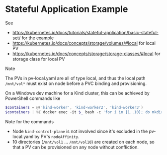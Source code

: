 # Stateful Application Example

See

* https://kubernetes.io/docs/tutorials/stateful-application/basic-stateful-set/ for the example
* https://kubernetes.io/docs/concepts/storage/volumes/#local for local PV
* https://kubernetes.io/docs/concepts/storage/storage-classes/#local for storage class for local PV

Note

The PVs in pv-local.yaml are all of type local, and thus the local path `/mnt/vol*` must exist on node before a PVC binding and provisioning.

On a Windows dev machine for a Kind cluster, this can be achieved by PowerShell commands like

```ps1
$containers = @('kind-worker', 'kind-worker2', 'kind-worker3')
$containers | %{ docker exec -it $_ bash -c 'for i in {1..10}; do mkdir -p /mnt/vol$i; done' }
```

Note for the commands

* Node `kind-control-plane` is not involved since it's excluded in the pv-local.yaml by PV's `nodeAffinity`.
* 10 directories (`/mnt/vol1` ... `/mnt/vol10`) are created on each node, so that a PV can be provisioned on any node without confliction.
